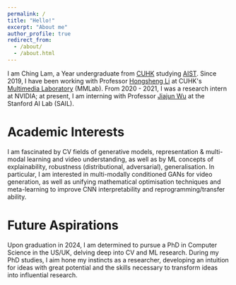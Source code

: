 ```yaml
---
permalink: /
title: "Hello!"
excerpt: "About me"
author_profile: true
redirect_from: 
  - /about/
  - /about.html
---
```

I am Ching Lam, a Year undergraduate from [CUHK](https://www.cuhk.edu.hk/english/index.html) studying [AIST](https://www.cse.cuhk.edu.hk/admission/aistn/). Since 2019, I have been working with Professor [Hongsheng Li](https://www.ee.cuhk.edu.hk/~hsli/) at CUHK's [Multimedia Laboratory](https://mmlab.ie.cuhk.edu.hk/) (MMLab). From 2020 - 2021, I was a research intern at NVIDIA; at present, I am interning with Professor [Jiajun Wu](https://jiajunwu.com/) at the Stanford AI Lab (SAIL).

Academic Interests
======
I am fascinated by CV fields of generative models, representation & multi-modal learning and video understanding, as well as by ML concepts of explainability, robustness (distributional, adversarial), generalisation. In particular, I am interested in multi-modally conditioned GANs for video generation, as well as unifying mathematical optimisation techniques and meta-learning to improve CNN interpretability and reprogramming/transfer ability.

Future Aspirations
======
Upon graduation in 2024, I am determined to pursue a PhD in Computer Science in the US/UK, delving deep into CV and ML research. During my PhD studies, I aim hone my instincts as a researcher, developing an intuition for ideas with great potential and the skills necessary to transform ideas into influential research.
